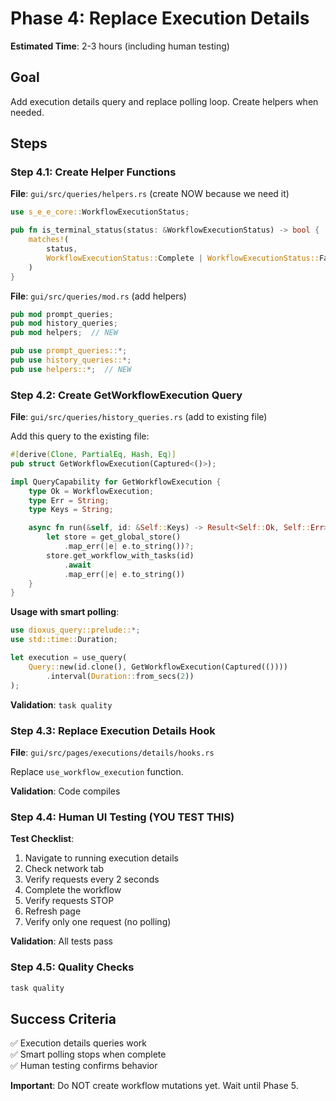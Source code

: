 # Phase 4: Replace Execution Details

**Estimated Time**: 2-3 hours (including human testing)

## Goal

Add execution details query and replace polling loop. Create helpers when needed.

## Steps

### Step 4.1: Create Helper Functions

**File**: `gui/src/queries/helpers.rs` (create NOW because we need it)

```rust
use s_e_e_core::WorkflowExecutionStatus;

pub fn is_terminal_status(status: &WorkflowExecutionStatus) -> bool {
    matches!(
        status,
        WorkflowExecutionStatus::Complete | WorkflowExecutionStatus::Failed
    )
}
```

**File**: `gui/src/queries/mod.rs` (add helpers)

```rust
pub mod prompt_queries;
pub mod history_queries;
pub mod helpers;  // NEW

pub use prompt_queries::*;
pub use history_queries::*;
pub use helpers::*;  // NEW
```

### Step 4.2: Create GetWorkflowExecution Query

**File**: `gui/src/queries/history_queries.rs` (add to existing file)

Add this query to the existing file:

```rust
#[derive(Clone, PartialEq, Hash, Eq)]
pub struct GetWorkflowExecution(Captured<()>);

impl QueryCapability for GetWorkflowExecution {
    type Ok = WorkflowExecution;
    type Err = String;
    type Keys = String;

    async fn run(&self, id: &Self::Keys) -> Result<Self::Ok, Self::Err> {
        let store = get_global_store()
            .map_err(|e| e.to_string())?;
        store.get_workflow_with_tasks(id)
            .await
            .map_err(|e| e.to_string())
    }
}
```

**Usage with smart polling**:
```rust
use dioxus_query::prelude::*;
use std::time::Duration;

let execution = use_query(
    Query::new(id.clone(), GetWorkflowExecution(Captured(())))
        .interval(Duration::from_secs(2))
);
```

**Validation**: `task quality`

### Step 4.3: Replace Execution Details Hook

**File**: `gui/src/pages/executions/details/hooks.rs`

Replace `use_workflow_execution` function.

**Validation**: Code compiles

### Step 4.4: Human UI Testing (YOU TEST THIS)

**Test Checklist**:
1. Navigate to running execution details
2. Check network tab
3. Verify requests every 2 seconds
4. Complete the workflow
5. Verify requests STOP
6. Refresh page
7. Verify only one request (no polling)

**Validation**: All tests pass

### Step 4.5: Quality Checks

```bash
task quality
```

## Success Criteria

✅ Execution details queries work  
✅ Smart polling stops when complete  
✅ Human testing confirms behavior  

**Important**: Do NOT create workflow mutations yet. Wait until Phase 5.

